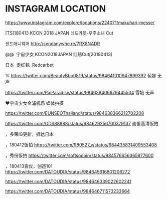 

# INSTAGRAM LOCATION
https://www.instagram.com/explore/locations/224071/makuhari-messe/

[TS]180413 KCON 2018 JAPAN 레드카펫-우주소녀 Cut

샌드애니웨어
http://sendanywhe.re/7RX8NADR

@@  宇宙少女 KCON2018JAPAN 红毯Cut[20180413]

日本  走红毯  Redcarbet

%
https://twitter.com/BeautyBbo0819/status/984641010947899392  苞娜 无声

https://twitter.com/PaiParadise/status/984638406679445504  雪娥 无声

♥宇宙少女金浦机场 媒体拍摄

https://twitter.com/EUNSEOThailand/status/984638366212702208

https://twitter.com/ODS88888/status/984629256700379137  卤蛋高清饭拍

，多荣IG更新，抵达日本

，180412饭拍
https://twitter.com/980527_v/status/984435831409553408

，秀份饭拍
https://twitter.com/softsoobin/status/984576656365977600

，180413宣仪，创造101
https://twitter.com/DATOUDIA/status/984645616801206272

https://twitter.com/DATOUDIA/status/984646339022602241

https://twitter.com/DATOUDIA/status/984646711573233664
